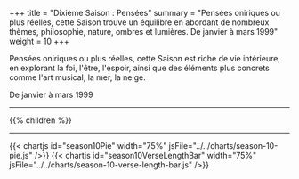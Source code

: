 +++
title = "Dixième Saison : Pensées"
summary = "Pensées oniriques ou plus réelles, cette Saison trouve un équilibre en abordant de nombreux thèmes, philosophie, nature, ombres et lumières. De janvier à mars 1999"
weight = 10
+++

Pensées oniriques ou plus réelles, cette Saison est riche de vie intérieure, en explorant la foi, l'être, l'espoir, ainsi que des éléments plus concrets comme l'art musical, la mer, la neige.

De janvier à mars 1999

---
{{% children  %}}

---
{{< chartjs id="season10Pie" width="75%" jsFile="../../charts/season-10-pie.js" />}}
{{< chartjs id="season10VerseLengthBar" width="75%" jsFile="../../charts/season-10-verse-length-bar.js" />}}
